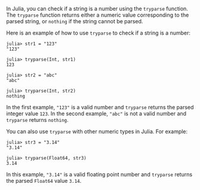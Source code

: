 In Julia, you can check if a string is a number using the `tryparse` function. The `tryparse` function returns either a numeric value corresponding to the parsed string, or `nothing` if the string cannot be parsed.

Here is an example of how to use `tryparse` to check if a string is a number:

```
julia> str1 = "123"
"123"

julia> tryparse(Int, str1)
123

julia> str2 = "abc"
"abc"

julia> tryparse(Int, str2)
nothing
```

In the first example, `"123"` is a valid number and `tryparse` returns the parsed integer value `123`. In the second example, `"abc"` is not a valid number and `tryparse` returns `nothing`.

You can also use `tryparse` with other numeric types in Julia. For example:

```
julia> str3 = "3.14"
"3.14"

julia> tryparse(Float64, str3)
3.14
```

In this example, `"3.14"` is a valid floating point number and `tryparse` returns the parsed `Float64` value `3.14`.